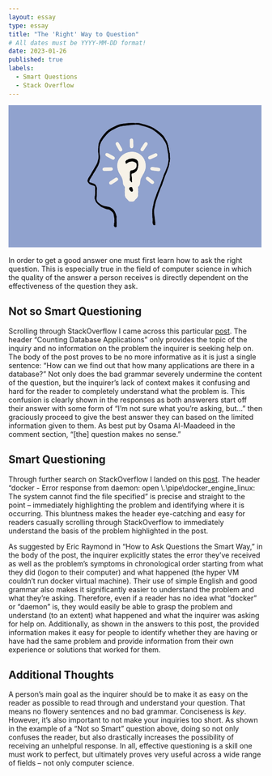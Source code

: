 ```yaml
---
layout: essay
type: essay
title: "The 'Right' Way to Question"
# All dates must be YYYY-MM-DD format!
date: 2023-01-26
published: true
labels:
  - Smart Questions
  - Stack Overflow
---
```


<img width="500px" class="rounded float-start pe-4" src="../img/smart_questions.webp">

In order to get a good answer one must first learn how to ask the right question.  This is especially true in the field of computer science in which the quality of the answer a person receives is directly dependent on the effectiveness of the question they ask.  

## Not so Smart Questioning
Scrolling through StackOverflow I came across this particular [post](https://stackoverflow.com/questions/269481/counting-database-applications).  The header “Counting Database Applications” only provides the topic of the inquiry and no information on the problem the inquirer is seeking help on.  The body of the post proves to be no more informative as it is just a single sentence: “How can we find out that how many applications are there in a database?”  Not only does the bad grammar severely undermine the content of the question, but the inquirer’s lack of context makes it confusing and hard for the reader to completely understand what the problem is.  This confusion is clearly shown in the responses as both answerers start off their answer with some form of “I’m not sure what you’re asking, but…” then graciously proceed to give the best answer they can based on the limited information given to them.  As best put by Osama Al-Maadeed in the comment section, “[the] question makes no sense.”

## Smart Questioning
Through further search on StackOverflow I landed on this [post](https://stackoverflow.com/questions/63330590/error-response-from-daemon-open-pipe-docker-engine-linux-the-system-cannot).  The header “docker - Error response from daemon: open \\.\pipe\docker_engine_linux: The system cannot find the file specified” is precise and straight to the point – immediately highlighting the problem and identifying where it is occurring.  This bluntness makes the header eye-catching and easy for readers casually scrolling through StackOverflow to immediately understand the basis of the problem highlighted in the post.
 
As suggested by Eric Raymond in “How to Ask Questions the Smart Way,” in the body of the post, the inquirer explicitly states the error they’ve received as well as the problem’s symptoms in chronological order starting from what they did (logon to their computer) and what happened (the hyper VM couldn’t run docker virtual machine).  Their use of simple English and good grammar also makes it significantly easier to understand the problem and what they’re asking.  Therefore, even if a reader has no idea what “docker” or “daemon” is, they would easily be able to grasp the problem and understand (to an extent) what happened and what the inquirer was asking for help on.  Additionally, as shown in the answers to this post, the provided information makes it easy for people to identify whether they are having or have had the same problem and provide information from their own experience or solutions that worked for them.

## Additional Thoughts
A person’s main goal as the inquirer should be to make it as easy on the reader as possible to read through and understand your question.  That means no flowery sentences and no bad grammar.  Conciseness is *key*.  However, it’s also important to not make your inquiries too short.  As shown in the example of a “Not so Smart” question above, doing so not only confuses the reader, but also drastically increases the possibility of receiving an unhelpful response.  In all, effective questioning is a skill one must work to perfect, but ultimately proves very useful across a wide range of fields – not only computer science.
